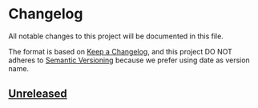 # Changelog

All notable changes to this project will be documented in this file.

The format is based on [Keep a Changelog](https://keepachangelog.com/en/1.0.0/),
and this project DO NOT adheres to [Semantic Versioning](https://semver.org/spec/v2.0.0.html) because we prefer using date as version name.

## [Unreleased](https://github.com/jeremy379/demo-laravel-liwire/compare/refs/tags/2021-12-08T14.56.03...HEAD)
